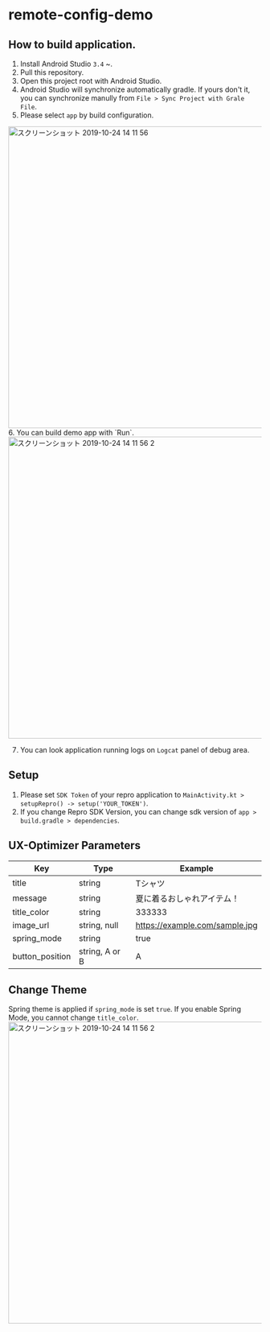 # remote-config-demo

## How to build application.
1. Install Android Studio `3.4` ~.
2. Pull this repository.
3. Open this project root with Android Studio.
4. Android Studio will synchronize automatically gradle. If yours don't it, you can synchronize manully from `File > Sync Project with Grale File`.
5. Please select `app` by build configuration.

<img width="600" alt="スクリーンショット 2019-10-24 14 11 56" src="https://user-images.githubusercontent.com/25496478/67455522-cd207980-f668-11e9-9613-5748d428266f.png">
6. You can build demo app with `Run`.

<img width="600" alt="スクリーンショット 2019-10-24 14 11 56 2" src="https://user-images.githubusercontent.com/25496478/67455523-ce51a680-f668-11e9-9997-7180aec39c14.png">

7. You can look application running logs on `Logcat` panel of debug area.

## Setup
1. Please set `SDK Token` of your repro application to `MainActivity.kt > setupRepro() -> setup('YOUR_TOKEN')`.
2. If you change Repro SDK Version, you can change sdk version of `app > build.gradle > dependencies`.

## UX-Optimizer Parameters

|Key|  Type |  Example  |
|---|---|---|
|title|  string  |  Tシャツ  |
|message|  string  | 夏に着るおしゃれアイテム！ |
|title_color|  string  | 333333 |
|image_url|  string, null  | https://example.com/sample.jpg |
|spring_mode|  string  | true |
|button_position|  string, A or B  | A |

## Change Theme
Spring theme is applied if `spring_mode` is set `true`.
If you enable Spring Mode, you cannot change `title_color`. 
<img width="600" alt="スクリーンショット 2019-10-24 14 11 56 2" src="https://user-images.githubusercontent.com/25496478/67455467-a2cebc00-f668-11e9-91ef-b34df1ca2bdc.png">
